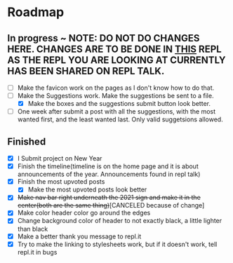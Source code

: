 # Roadmap

## In progress ~ NOTE: DO NOT DO CHANGES HERE. CHANGES ARE TO BE DONE IN [THIS](https://repl.it/@Whippingdot/Replit-2021) REPL AS THE REPL YOU ARE LOOKING AT CURRENTLY HAS BEEN SHARED ON REPL TALK.
- [ ] Make the favicon work on the pages as I don't know how to do that.
- [ ] Make the Suggestions work. Make the suggestions be sent to a file.
  - [X] Make the boxes and the suggestions submit button look better.
- [ ] One week after submit a post with all the suggestions, with the most wanted first, and the least wanted last. Only valid suggetsions allowed.

## Finished
- [X] I Submit project on New Year
- [X] Finish the timeline(timeline is on the home page and it is about announcements of the year. Announcements found in repl talk)
- [X] Finish the most upvoted posts
  - [X] Make the most upvoted posts look better
- [X] ~~Make nav bar right underneath the 2021 sign and make it in the center(both are the same thing)~~[CANCELED because of change]
- [X] Make color header color go around the edges
- [X] Change background color of header to not exactly black, a little lighter than black
- [X] Make a better thank you message to repl.it
- [X] Try to make the linking to stylesheets work, but if it doesn't work, tell repl.it in bugs